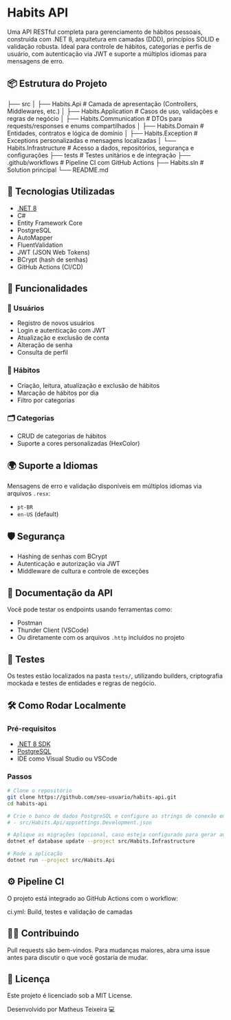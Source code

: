 # Habits API

Uma API RESTful completa para gerenciamento de hábitos pessoais, construída com .NET 8, arquitetura em camadas (DDD), princípios SOLID e validação robusta. Ideal para controle de hábitos, categorias e perfis de usuário, com autenticação via JWT e suporte a múltiplos idiomas para mensagens de erro.

## 📦 Estrutura do Projeto
├── src
│ ├── Habits.Api # Camada de apresentação (Controllers, Middlewares, etc.)
│ ├── Habits.Application # Casos de uso, validações e regras de negócio
│ ├── Habits.Communication # DTOs para requests/responses e enums compartilhados
│ ├── Habits.Domain # Entidades, contratos e lógica de domínio
│ ├── Habits.Exception # Exceptions personalizadas e mensagens localizadas
│ └── Habits.Infrastructure # Acesso a dados, repositórios, segurança e configurações
├── tests # Testes unitários e de integração
├── .github/workflows # Pipeline CI com GitHub Actions
├── Habits.sln # Solution principal
└── README.md

## 🚀 Tecnologias Utilizadas

- [.NET 8](https://learn.microsoft.com/dotnet)
- C#
- Entity Framework Core
- PostgreSQL
- AutoMapper
- FluentValidation
- JWT (JSON Web Tokens)
- BCrypt (hash de senhas)
- GitHub Actions (CI/CD)

## 📌 Funcionalidades

### 🧑 Usuários
- Registro de novos usuários
- Login e autenticação com JWT
- Atualização e exclusão de conta
- Alteração de senha
- Consulta de perfil

### 📆 Hábitos
- Criação, leitura, atualização e exclusão de hábitos
- Marcação de hábitos por dia
- Filtro por categorias

### 🗂️ Categorias
- CRUD de categorias de hábitos
- Suporte a cores personalizadas (HexColor)

## 🌍 Suporte a Idiomas

Mensagens de erro e validação disponíveis em múltiplos idiomas via arquivos `.resx`:
- `pt-BR`
- `en-US` (default)

## 🛡️ Segurança

- Hashing de senhas com BCrypt
- Autenticação e autorização via JWT
- Middleware de cultura e controle de exceções

## 📑 Documentação da API

Você pode testar os endpoints usando ferramentas como:
- Postman
- Thunder Client (VSCode)
- Ou diretamente com os arquivos `.http` incluídos no projeto

## 🧪 Testes

Os testes estão localizados na pasta `tests/`, utilizando builders, criptografia mockada e testes de entidades e regras de negócio.

## 🛠️ Como Rodar Localmente

### Pré-requisitos

- [.NET 8 SDK](https://dotnet.microsoft.com/en-us/download)
- [PostgreSQL](https://www.postgresql.org/)
- IDE como Visual Studio ou VSCode

### Passos

```bash
# Clone o repositório
git clone https://github.com/seu-usuario/habits-api.git
cd habits-api

# Crie o banco de dados PostgreSQL e configure as strings de conexão em:
# - src/Habits.Api/appsettings.Development.json

# Aplique as migrações (opcional, caso esteja configurado para gerar automaticamente)
dotnet ef database update --project src/Habits.Infrastructure

# Rode a aplicação
dotnet run --project src/Habits.Api
```

## ⚙️ Pipeline CI
O projeto está integrado ao GitHub Actions com o workflow:

ci.yml: Build, testes e validação de camadas

## 👨‍💻 Contribuindo
Pull requests são bem-vindos. Para mudanças maiores, abra uma issue antes para discutir o que você gostaria de mudar.

## 📝 Licença
Este projeto é licenciado sob a MIT License.

Desenvolvido por Matheus Teixeira 💻
